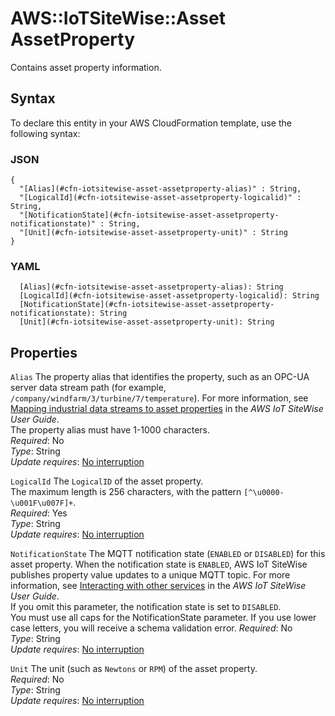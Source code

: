 # AWS::IoTSiteWise::Asset AssetProperty<a name="aws-properties-iotsitewise-asset-assetproperty"></a>

Contains asset property information\.

## Syntax<a name="aws-properties-iotsitewise-asset-assetproperty-syntax"></a>

To declare this entity in your AWS CloudFormation template, use the following syntax:

### JSON<a name="aws-properties-iotsitewise-asset-assetproperty-syntax.json"></a>

```
{
  "[Alias](#cfn-iotsitewise-asset-assetproperty-alias)" : String,
  "[LogicalId](#cfn-iotsitewise-asset-assetproperty-logicalid)" : String,
  "[NotificationState](#cfn-iotsitewise-asset-assetproperty-notificationstate)" : String,
  "[Unit](#cfn-iotsitewise-asset-assetproperty-unit)" : String
}
```

### YAML<a name="aws-properties-iotsitewise-asset-assetproperty-syntax.yaml"></a>

```
  [Alias](#cfn-iotsitewise-asset-assetproperty-alias): String
  [LogicalId](#cfn-iotsitewise-asset-assetproperty-logicalid): String
  [NotificationState](#cfn-iotsitewise-asset-assetproperty-notificationstate): String
  [Unit](#cfn-iotsitewise-asset-assetproperty-unit): String
```

## Properties<a name="aws-properties-iotsitewise-asset-assetproperty-properties"></a>

`Alias` <a name="cfn-iotsitewise-asset-assetproperty-alias"></a>
The property alias that identifies the property, such as an OPC\-UA server data stream path \(for example, `/company/windfarm/3/turbine/7/temperature`\)\. For more information, see [Mapping industrial data streams to asset properties](https://docs.aws.amazon.com/iot-sitewise/latest/userguide/connect-data-streams.html) in the _AWS IoT SiteWise User Guide_\.  
The property alias must have 1\-1000 characters\.  
_Required_: No  
_Type_: String  
_Update requires_: [No interruption](https://docs.aws.amazon.com/AWSCloudFormation/latest/UserGuide/using-cfn-updating-stacks-update-behaviors.html#update-no-interrupt)

`LogicalId` <a name="cfn-iotsitewise-asset-assetproperty-logicalid"></a>
The `LogicalID` of the asset property\.  
The maximum length is 256 characters, with the pattern `[^\u0000-\u001F\u007F]+`\.  
_Required_: Yes  
_Type_: String  
_Update requires_: [No interruption](https://docs.aws.amazon.com/AWSCloudFormation/latest/UserGuide/using-cfn-updating-stacks-update-behaviors.html#update-no-interrupt)

`NotificationState` <a name="cfn-iotsitewise-asset-assetproperty-notificationstate"></a>
The MQTT notification state \(`ENABLED` or `DISABLED`\) for this asset property\. When the notification state is `ENABLED`, AWS IoT SiteWise publishes property value updates to a unique MQTT topic\. For more information, see [Interacting with other services](https://docs.aws.amazon.com/iot-sitewise/latest/userguide/interact-with-other-services.html) in the _AWS IoT SiteWise User Guide_\.  
If you omit this parameter, the notification state is set to `DISABLED`\.  
You must use all caps for the NotificationState parameter\. If you use lower case letters, you will receive a schema validation error\.
_Required_: No  
_Type_: String  
_Update requires_: [No interruption](https://docs.aws.amazon.com/AWSCloudFormation/latest/UserGuide/using-cfn-updating-stacks-update-behaviors.html#update-no-interrupt)

`Unit` <a name="cfn-iotsitewise-asset-assetproperty-unit"></a>
The unit \(such as `Newtons` or `RPM`\) of the asset property\.  
_Required_: No  
_Type_: String  
_Update requires_: [No interruption](https://docs.aws.amazon.com/AWSCloudFormation/latest/UserGuide/using-cfn-updating-stacks-update-behaviors.html#update-no-interrupt)
